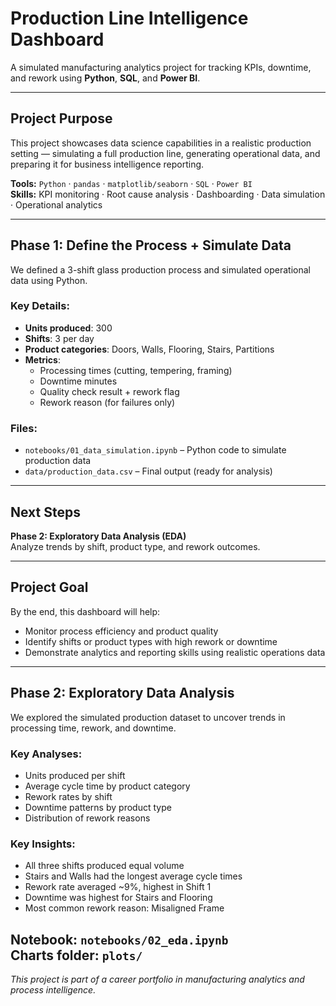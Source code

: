 # Production Line Intelligence Dashboard

A simulated manufacturing analytics project for tracking KPIs, downtime, and rework using **Python**, **SQL**, and **Power BI**.

---

## Project Purpose

This project showcases data science capabilities in a realistic production setting — simulating a full production line, generating operational data, and preparing it for business intelligence reporting.

**Tools:** `Python` · `pandas` · `matplotlib/seaborn` · `SQL` · `Power BI`  
**Skills:** KPI monitoring · Root cause analysis · Dashboarding · Data simulation · Operational analytics

---

## Phase 1: Define the Process + Simulate Data

We defined a 3-shift glass production process and simulated operational data using Python.

### Key Details:
- **Units produced**: 300  
- **Shifts**: 3 per day  
- **Product categories**: Doors, Walls, Flooring, Stairs, Partitions  
- **Metrics**:
  - Processing times (cutting, tempering, framing)
  - Downtime minutes
  - Quality check result + rework flag
  - Rework reason (for failures only)

### Files:
- `notebooks/01_data_simulation.ipynb` – Python code to simulate production data
- `data/production_data.csv` – Final output (ready for analysis)

---

## Next Steps

**Phase 2: Exploratory Data Analysis (EDA)**  
Analyze trends by shift, product type, and rework outcomes.

---

## Project Goal

By the end, this dashboard will help:
- Monitor process efficiency and product quality
- Identify shifts or product types with high rework or downtime
- Demonstrate analytics and reporting skills using realistic operations data

---
## Phase 2: Exploratory Data Analysis

We explored the simulated production dataset to uncover trends in processing time, rework, and downtime.

### Key Analyses:
- Units produced per shift
- Average cycle time by product category
- Rework rates by shift
- Downtime patterns by product type
- Distribution of rework reasons

### Key Insights:
- All three shifts produced equal volume
- Stairs and Walls had the longest average cycle times
- Rework rate averaged ~9%, highest in Shift 1
- Downtime was highest for Stairs and Flooring
- Most common rework reason: Misaligned Frame

Notebook: `notebooks/02_eda.ipynb`  
Charts folder: `plots/`
---
*This project is part of a career portfolio in manufacturing analytics and process intelligence.*


